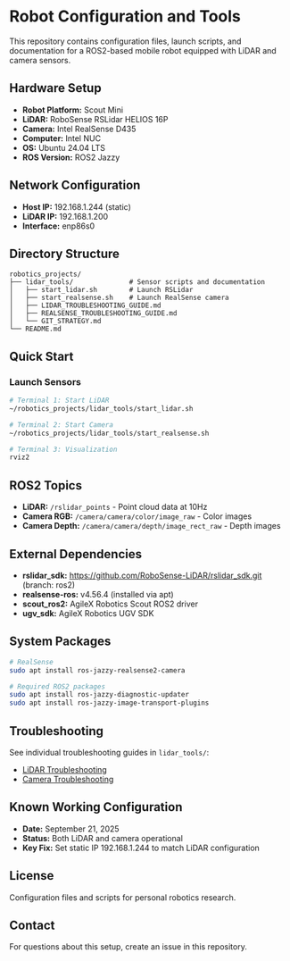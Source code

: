 # Robot Configuration and Tools

This repository contains configuration files, launch scripts, and documentation for a ROS2-based mobile robot equipped with LiDAR and camera sensors.

## Hardware Setup
- **Robot Platform:** Scout Mini
- **LiDAR:** RoboSense RSLidar HELIOS 16P
- **Camera:** Intel RealSense D435
- **Computer:** Intel NUC
- **OS:** Ubuntu 24.04 LTS
- **ROS Version:** ROS2 Jazzy

## Network Configuration
- **Host IP:** 192.168.1.244 (static)
- **LiDAR IP:** 192.168.1.200
- **Interface:** enp86s0

## Directory Structure
```
robotics_projects/
├── lidar_tools/              # Sensor scripts and documentation
│   ├── start_lidar.sh        # Launch RSLidar
│   ├── start_realsense.sh    # Launch RealSense camera
│   ├── LIDAR_TROUBLESHOOTING_GUIDE.md
│   ├── REALSENSE_TROUBLESHOOTING_GUIDE.md
│   └── GIT_STRATEGY.md
└── README.md
```

## Quick Start

### Launch Sensors
```bash
# Terminal 1: Start LiDAR
~/robotics_projects/lidar_tools/start_lidar.sh

# Terminal 2: Start Camera
~/robotics_projects/lidar_tools/start_realsense.sh

# Terminal 3: Visualization
rviz2
```

## ROS2 Topics
- **LiDAR:** `/rslidar_points` - Point cloud data at 10Hz
- **Camera RGB:** `/camera/camera/color/image_raw` - Color images
- **Camera Depth:** `/camera/camera/depth/image_rect_raw` - Depth images

## External Dependencies
- **rslidar_sdk:** https://github.com/RoboSense-LiDAR/rslidar_sdk.git (branch: ros2)
- **realsense-ros:** v4.56.4 (installed via apt)
- **scout_ros2:** AgileX Robotics Scout ROS2 driver
- **ugv_sdk:** AgileX Robotics UGV SDK

## System Packages
```bash
# RealSense
sudo apt install ros-jazzy-realsense2-camera

# Required ROS2 packages
sudo apt install ros-jazzy-diagnostic-updater
sudo apt install ros-jazzy-image-transport-plugins
```

## Troubleshooting
See individual troubleshooting guides in `lidar_tools/`:
- [LiDAR Troubleshooting](lidar_tools/LIDAR_TROUBLESHOOTING_GUIDE.md)
- [Camera Troubleshooting](lidar_tools/REALSENSE_TROUBLESHOOTING_GUIDE.md)

## Known Working Configuration
- **Date:** September 21, 2025
- **Status:** Both LiDAR and camera operational
- **Key Fix:** Set static IP 192.168.1.244 to match LiDAR configuration

## License
Configuration files and scripts for personal robotics research.

## Contact
For questions about this setup, create an issue in this repository.